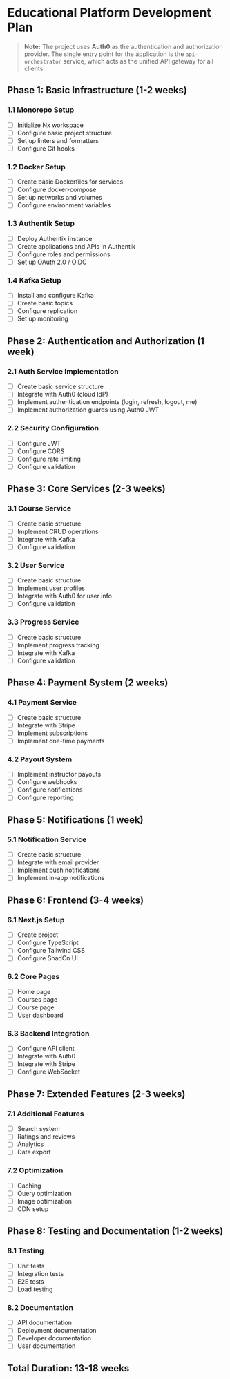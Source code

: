 # Educational Platform Development Plan

> **Note:** The project uses **Auth0** as the authentication and authorization provider. The single entry point for the application is the `api-orchestrator` service, which acts as the unified API gateway for all clients.

## Phase 1: Basic Infrastructure (1-2 weeks)

### 1.1 Monorepo Setup
- [ ] Initialize Nx workspace
- [ ] Configure basic project structure
- [ ] Set up linters and formatters
- [ ] Configure Git hooks

### 1.2 Docker Setup
- [ ] Create basic Dockerfiles for services
- [ ] Configure docker-compose
- [ ] Set up networks and volumes
- [ ] Configure environment variables

### 1.3 Authentik Setup
- [ ] Deploy Authentik instance
- [ ] Create applications and APIs in Authentik
- [ ] Configure roles and permissions
- [ ] Set up OAuth 2.0 / OIDC

### 1.4 Kafka Setup
- [ ] Install and configure Kafka
- [ ] Create basic topics
- [ ] Configure replication
- [ ] Set up monitoring

## Phase 2: Authentication and Authorization (1 week)

### 2.1 Auth Service Implementation
- [ ] Create basic service structure
- [ ] Integrate with Auth0 (cloud IdP)
- [ ] Implement authentication endpoints (login, refresh, logout, me)
- [ ] Implement authorization guards using Auth0 JWT

### 2.2 Security Configuration
- [ ] Configure JWT
- [ ] Configure CORS
- [ ] Configure rate limiting
- [ ] Configure validation

## Phase 3: Core Services (2-3 weeks)

### 3.1 Course Service
- [ ] Create basic structure
- [ ] Implement CRUD operations
- [ ] Integrate with Kafka
- [ ] Configure validation

### 3.2 User Service
- [ ] Create basic structure
- [ ] Implement user profiles
- [ ] Integrate with Auth0 for user info
- [ ] Configure validation

### 3.3 Progress Service
- [ ] Create basic structure
- [ ] Implement progress tracking
- [ ] Integrate with Kafka
- [ ] Configure validation

## Phase 4: Payment System (2 weeks)

### 4.1 Payment Service
- [ ] Create basic structure
- [ ] Integrate with Stripe
- [ ] Implement subscriptions
- [ ] Implement one-time payments

### 4.2 Payout System
- [ ] Implement instructor payouts
- [ ] Configure webhooks
- [ ] Configure notifications
- [ ] Configure reporting

## Phase 5: Notifications (1 week)

### 5.1 Notification Service
- [ ] Create basic structure
- [ ] Integrate with email provider
- [ ] Implement push notifications
- [ ] Implement in-app notifications

## Phase 6: Frontend (3-4 weeks)

### 6.1 Next.js Setup
- [ ] Create project
- [ ] Configure TypeScript
- [ ] Configure Tailwind CSS
- [ ] Configure ShadCn UI

### 6.2 Core Pages
- [ ] Home page
- [ ] Courses page
- [ ] Course page
- [ ] User dashboard

### 6.3 Backend Integration
- [ ] Configure API client
- [ ] Integrate with Auth0
- [ ] Integrate with Stripe
- [ ] Configure WebSocket

## Phase 7: Extended Features (2-3 weeks)

### 7.1 Additional Features
- [ ] Search system
- [ ] Ratings and reviews
- [ ] Analytics
- [ ] Data export

### 7.2 Optimization
- [ ] Caching
- [ ] Query optimization
- [ ] Image optimization
- [ ] CDN setup

## Phase 8: Testing and Documentation (1-2 weeks)

### 8.1 Testing
- [ ] Unit tests
- [ ] Integration tests
- [ ] E2E tests
- [ ] Load testing

### 8.2 Documentation
- [ ] API documentation
- [ ] Deployment documentation
- [ ] Developer documentation
- [ ] User documentation

## Total Duration: 13-18 weeks 
